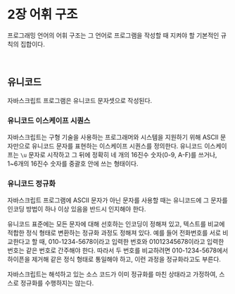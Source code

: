 # 2장 어휘 구조

프로그래밍 언어의 어휘 구조는 그 언어로 프로그램을 작성할 때 지켜야 할 기본적인 규칙의 집합이다.

<br />

## 유니코드

자바스크립트 프로그램은 유니코드 문자셋으로 작성된다.

### 유니코드 이스케이프 시퀀스

자바스크립트는 구형 기술을 사용하는 프로그래머와 시스템을 지원하기 위해 ASCII 문자만으로 유니코드 문자를 표현하는 이스케이프 시퀀스를 정의한다. 유니코드 이스케이프는 `\u` 문자로 시작하고 그 뒤에 정확히 네 개의 16진수 숫자(0-9, A-F)를 쓰거나, 1~6개의 16진수 숫자를 중괄호 안에 쓰는 형태이다.

### 유니코드 정규화

자바스크립트 프로그램에 ASCII 문자가 아닌 문자를 사용할 때는 유니코드에 그 문자를 인코딩 방법이 하나 이상 있음을 반드시 인지해야 한다.

유니코드 표준에는 모든 문자에 대해 선호하는 인코딩이 정해져 있고, 텍스트를 비교에 적합한 정식 형태로 변환하는 정규화 과정도 정해져 있다. 예를 들어 전화번호를 서로 비교한다고 할 때, 010-1234-5678이라고 입력한 번호와 01012345678이라고 입력한 번호는 같은 번호로 간주해야 한다. 따라서 두 번호를 비교하려면 010-1234-5678에서 하이픈을 제거해 같은 정식 형태로 통일해야 하고, 이런 과정을 정규화라고도 부른다.

자바스크립트는 해석하고 있는 소스 코드가 이미 정규화를 마친 상태라고 가정하여, 스스로 정규화를 수행하지는 않는다.
